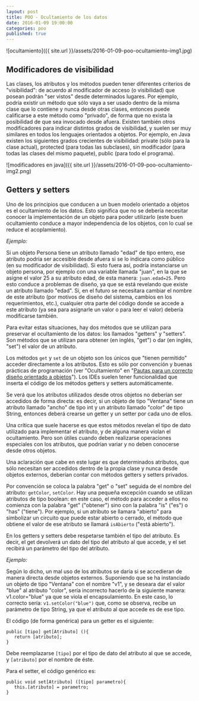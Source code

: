 ```yaml
---
layout: post
title: POO - Ocultamiento de los datos
date: 2016-01-09 19:00:00
categories: poo
published: true
---
```


![ocultamiento]({{ site.url }}/assets/2016-01-09-poo-ocultamiento-img1.jpg)

## Modificadores de visibilidad

Las clases, los atributos y los métodos pueden tener diferentes criterios de "visibilidad": de acuerdo al modificador de acceso (o visibilidad) que posean podrán "ser vistos" desde determinados lugares. Por ejemplo, podría existir un método que sólo vaya a ser usado dentro de la misma clase que lo contiene y nunca desde otras clases, entonces puede calificarse a este método como "privado", de forma que no exista la posibilidad de que sea invocado desde afuera. Existen también otros modificadores para indicar distintos grados de visibilidad, y suelen ser muy similares en todos los lenguajes orientados a objetos. Por ejemplo, en Java existen los siguientes grados crecientes de visibilidad: private (sólo para la clase actual), protected (para todas las subclases), sin modificador (para todas las clases del mismo paquete), public (para todo el programa).

![modificadores en java]({{ site.url }}/assets/2016-01-09-poo-ocultamiento-img2.png)


## Getters y setters

Uno de los principios que conducen a un buen modelo orientado a objetos es el ocultamiento de los datos. Esto significa que no se debería necesitar conocer la implementación de un objeto para poder utilizarlo (este buen ocultamiento conduce a mayor independencia de los objetos, con lo cual se reduce el acoplamiento).

_Ejemplo:_

Si un objeto Persona tiene un atributo llamado "edad" de tipo entero, ese atributo podría ser accesible desde afuera si se lo indicara como público (en su modificador de visibilidad). Si esto fuera así, podría instanciarse un objeto persona, por ejemplo con una variable llamada "juan", en la que se asigne el valor 25 a su atributo edad, de esta manera: <code>juan.edad=25</code>. Pero esto conduce a problemas de diseño, ya que se está revelando que existe un atributo llamado "edad". Si, en el futuro se necesitara cambiar el nombre de este atributo (por motivos de diseño del sistema, cambios en los requerimientos, etc.), cualquier otra parte del código donde se accede a este atributo (ya sea para asignarle un valor o para leer el valor) debería modificarse también.

Para evitar estas situaciones, hay dos métodos que se utilizan para preservar el ocultamiento de los datos: los llamados "getters" y "setters". Son métodos que se utilizan para obtener (en inglés, "get") o dar (en inglés, "set") el valor de un atributo.

Los métodos <code>get</code> y <code>set</code> de un objeto son los únicos que "tienen permitido" acceder directamente a los atributos. Esto es sólo por convención y buenas prácticas de programación (ver "Ocultamiento" en "[Pautas para un correcto diseño orientado a objetos](/poo/2016/01/09/correcto-diseno-oo.html)"). Los IDEs suelen tener funcionalidad que inserta el código de los métodos getters y setters automáticamente.

Se verá que los atributos utilizados desde otros objetos no deberían ser accedidos de forma directa: es decir, si un objeto de tipo "Ventana" tiene un atributo llamado "ancho" de tipo int y un atributo llamado "color" de tipo String, entonces deberá crearse un getter y un setter por cada uno de ellos.

Una crítica que suele hacerse es que estos métodos revelan el tipo de dato utilizado para implementar el atributo, y de alguna manera violan el ocultamiento. Pero son útiles cuando deben realizarse operaciones especiales con los atributos, que podrían variar y no deben conocerse desde otros objetos.

Una aclaración que cabe en este lugar es que determinados atributos, que sólo necesitan ser accedidos dentro de la propia clase y nunca desde objetos externos, deberían contar con métodos getters y setters privados.

Por convención se coloca la palabra "get" o "set" seguida de el nombre del atributo: <code>getColor</code>, <code>setColor</code>. Hay una pequeña excepción cuando se utilizan atributos de tipo boolean: en este caso, el método para acceder a ellos no comienza con la palabra "get" ("obtener") sino con la palabra "is" ("es") o "has" ("tiene"). Por ejemplo, si un atributo se llamara "abierto" para simbolizar un circuito que puede estar abierto o cerrado, el método que obtiene el valor de ese atributo se llamará <code>isAbierto</code> ("está abierto").

En los getters y setters debe respetarse también el tipo del atributo. Es decir, el get devolverá un dato del tipo del atributo al que accede, y el set recibirá un parámetro del tipo del atributo.

_Ejemplo:_

Según lo dicho, un mal uso de los atributos se daría si se accedieran de manera directa desde objetos externos. Suponiendo que se ha instanciado un objeto de tipo "Ventana" con el nombre "v1", y se deseara dar el valor "blue" al atributo "color", sería incorrecto hacerlo de la siguiente manera: v1.color="blue" ya que se viola el encapsulamiento. En este caso, lo correcto sería: <code>v1.setColor("blue")</code> que, como se observa, recibe un parámetro de tipo String, ya que el atributo al que accede es de ese tipo.

El código (de forma genérica) para un getter es el siguiente:

<pre><code>public [tipo] get[Atributo] (){ 
   return [atributo]; 
}</code></pre>

Debe reemplazarse <code>[tipo]</code> por el tipo de dato del atributo al que se accede, y <code>[atributo]</code> por el nombre de éste.

Para el setter, el código genérico es:

<pre><code>public void set[Atributo] ([tipo] parametro){ 
   this.[atributo] = parametro; 
}</code></pre>
